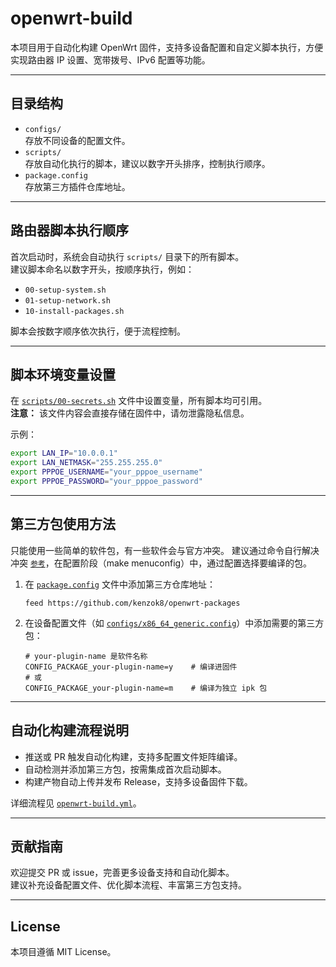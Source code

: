 # openwrt-build

本项目用于自动化构建 OpenWrt 固件，支持多设备配置和自定义脚本执行，方便实现路由器 IP 设置、宽带拨号、IPv6 配置等功能。

---

## 目录结构

- `configs/`  
  存放不同设备的配置文件。
- `scripts/`  
  存放自动化执行的脚本，建议以数字开头排序，控制执行顺序。
- `package.config`  
  存放第三方插件仓库地址。

---

## 路由器脚本执行顺序

首次启动时，系统会自动执行 `scripts/` 目录下的所有脚本。  
建议脚本命名以数字开头，按顺序执行，例如：

- `00-setup-system.sh`
- `01-setup-network.sh`
- `10-install-packages.sh`

脚本会按数字顺序依次执行，便于流程控制。

---

## 脚本环境变量设置

在 [`scripts/00-secrets.sh`](scripts/00-secrets.sh) 文件中设置变量，所有脚本均可引用。  
**注意：** 该文件内容会直接存储在固件中，请勿泄露隐私信息。

示例：

```sh
export LAN_IP="10.0.0.1"
export LAN_NETMASK="255.255.255.0"
export PPPOE_USERNAME="your_pppoe_username"
export PPPOE_PASSWORD="your_pppoe_password"
```

---

## 第三方包使用方法

只能使用一些简单的软件包，有一些软件会与官方冲突。
建议通过命令自行解决冲突  [`参考`](README-BUILD.md)，在配置阶段（make menuconfig）中，通过配置选择要编译的包。

1. 在 [`package.config`](package.config) 文件中添加第三方仓库地址：

    ```
    feed https://github.com/kenzok8/openwrt-packages
    ```

2. 在设备配置文件（如 [`configs/x86_64_generic.config`](configs/.x86_64_generic.config)）中添加需要的第三方包：

   ```
   # your-plugin-name 是软件名称
   CONFIG_PACKAGE_your-plugin-name=y    # 编译进固件
   # 或
   CONFIG_PACKAGE_your-plugin-name=m    # 编译为独立 ipk 包
   ```

---

## 自动化构建流程说明

- 推送或 PR 触发自动化构建，支持多配置文件矩阵编译。
- 自动检测并添加第三方包，按需集成首次启动脚本。
- 构建产物自动上传并发布 Release，支持多设备固件下载。

详细流程见 [`openwrt-build.yml`](.github/workflows/openwrt-build.yml)。

---

## 贡献指南

欢迎提交 PR 或 issue，完善更多设备支持和自动化脚本。  
建议补充设备配置文件、优化脚本流程、丰富第三方包支持。

---

## License

本项目遵循 MIT License。